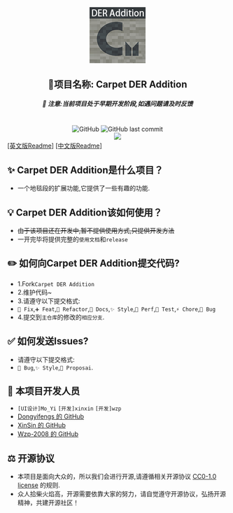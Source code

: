 <div align="center"><img alt="Logo" height="128" src="./src/main/resources/assets/carpet-der-addition/icon.png" width="128"/></div>

<h2 align="center">🌟项目名称: Carpet DER Addition</h2>
<h5 align="center">🚧 注意:当前项目处于早期开发阶段,如遇问题请及时反馈</h5>

<br>

<div align="center">
    <img alt="GitHub" src="https://img.shields.io/github/license/xin-sin/Carpet-DER-Addition?style=for-the-badge">
    <img alt="GitHub last commit" src="https://img.shields.io/github/last-commit/xin-sin/Carpet-DER-Addition/1.18?style=for-the-badge">
</div>

<div align="center">
    <img src="https://img.shields.io/badge/Java-v.17.x.x-green">
</div>

<div>
    <a href="./README.md">[英文版Readme]</a>
    <a href="./README.zh_CN.md">[中文版Readme]</a>
</div>

## ✨ Carpet DER Addition是什么项目？
- 一个地毯段的扩展功能,它提供了一些有趣的功能.

## 💡️ Carpet DER Addition该如何使用？
- ~~由于该项目还在开发中,暂不提供使用方式,只提供开发方法~~
- 一开完毕将提供完整的`使用文档`和`release`

## ✏️ 如何向Carpet DER Addition提交代码?
- 1.Fork`Carpet DER Addition`
- 2.维护代码~
- 3.请遵守以下提交格式:
- `🚧 Fix`,`➕ Feat`,`🔨 Refactor`,`📝 Docs`,`✨ Style`,`🍱 Perf`,`🔧 Test`,`⚡️ Chore`,`🐛 Bug`
- 4.提交到`主仓库`的修改的`相应分支`.

## ✅ 如何发送Issues?
- 请遵守以下提交格式:
- `🐛 Bug`,`✨ Style`,`🎨 Proposai`.

## 👥 本项目开发人员
- `[UI设计]Mo_Yi`  `[开发]xinxin`  `[开发]wzp`
- [Dongyifengs 的 GitHub](https://github.com/Dongyifengs)
- [XinSin 的 GitHub](https://github.com/xin-sin)
- [Wzp-2008 的 GitHub](https://github.com/Wzp-2008)

## ⚖️ 开源协议
- 本项目是面向大众的，所以我们会进行开源,请遵循相关开源协议 [CC0-1.0 license](https://github.com/XinSin-top/Carpet-DER-Addition/LICENSE) 的规则.
- 众人拾柴火焰高，开源需要依靠大家的努力，请自觉遵守开源协议，弘扬开源精神，共建开源社区！